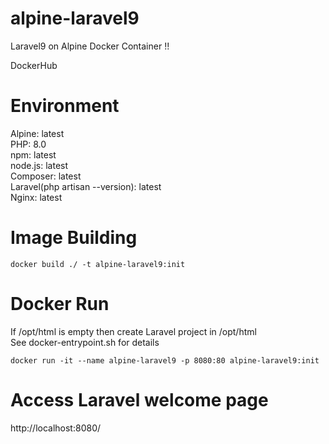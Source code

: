 # alpine-laravel9
Laravel9 on Alpine Docker Container !!  

DockerHub  


# Environment  
Alpine: latest  
PHP: 8.0  
npm: latest  
node.js: latest  
Composer: latest  
Laravel(php artisan --version): latest  
Nginx: latest  

# Image Building
    docker build ./ -t alpine-laravel9:init  

# Docker Run
If /opt/html is empty then create Laravel project in /opt/html  
See docker-entrypoint.sh for details  

    docker run -it --name alpine-laravel9 -p 8080:80 alpine-laravel9:init  

# Access Laravel welcome page
http://localhost:8080/
